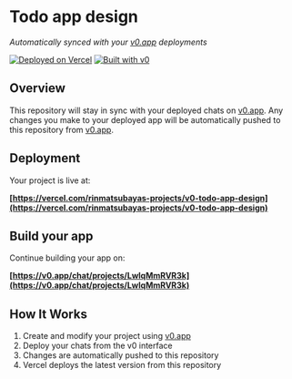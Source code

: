# Todo app design

*Automatically synced with your [v0.app](https://v0.app) deployments*

[![Deployed on Vercel](https://img.shields.io/badge/Deployed%20on-Vercel-black?style=for-the-badge&logo=vercel)](https://vercel.com/rinmatsubayas-projects/v0-todo-app-design)
[![Built with v0](https://img.shields.io/badge/Built%20with-v0.app-black?style=for-the-badge)](https://v0.app/chat/projects/LwlqMmRVR3k)

## Overview

This repository will stay in sync with your deployed chats on [v0.app](https://v0.app).
Any changes you make to your deployed app will be automatically pushed to this repository from [v0.app](https://v0.app).

## Deployment

Your project is live at:

**[https://vercel.com/rinmatsubayas-projects/v0-todo-app-design](https://vercel.com/rinmatsubayas-projects/v0-todo-app-design)**

## Build your app

Continue building your app on:

**[https://v0.app/chat/projects/LwlqMmRVR3k](https://v0.app/chat/projects/LwlqMmRVR3k)**

## How It Works

1. Create and modify your project using [v0.app](https://v0.app)
2. Deploy your chats from the v0 interface
3. Changes are automatically pushed to this repository
4. Vercel deploys the latest version from this repository